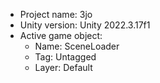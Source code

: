 <!-- UNITY CODE ASSIST INSTRUCTIONS START -->
- Project name: 3jo
- Unity version: Unity 2022.3.17f1
- Active game object:
  - Name: SceneLoader
  - Tag: Untagged
  - Layer: Default
<!-- UNITY CODE ASSIST INSTRUCTIONS END -->
